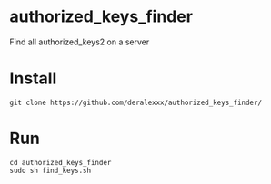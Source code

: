 # authorized_keys_finder
Find all authorized_keys2 on a server

# Install

````
git clone https://github.com/deralexxx/authorized_keys_finder/
````

# Run

````
cd authorized_keys_finder
sudo sh find_keys.sh
````
